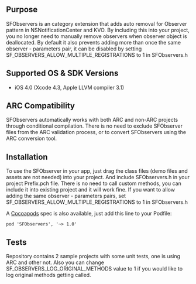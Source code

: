 Purpose
--------------
SFObservers is an category extension that adds auto removal for Observer pattern in NSNotificationCenter and KVO. By including this into your project, you no longer need to manually remove observers when observer object is deallocated. 
By default it also prevents adding more than once the same observer - parameters pair, it can be disabled by setting SF_OBSERVERS_ALLOW_MULTIPLE_REGISTRATIONS to 1 in SFObservers.h

Supported OS & SDK Versions
-----------------------------

* iOS 4.0 (Xcode 4.3, Apple LLVM compiler 3.1)

ARC Compatibility
------------------

SFObservers automatically works with both ARC and non-ARC projects through conditional compilation. There is no need to exclude SFObserver files from the ARC validation process, or to convert SFObservers using the ARC conversion tool.

Installation
--------------

To use the SFObserver in your app, just drag the class files (demo files and assets are not needed) into your project. And include SFObservers.h in your project Prefix.pch file.
There is no need to call custom methods, you can include it into existing project and it will work fine.
If you want to allow adding the same observer - parameters pairs, set SF_OBSERVERS_ALLOW_MULTIPLE_REGISTRATIONS to 1 in SFObservers.h

A [Cocoapods](cocoapods.org) spec is also available, just add this line to your Podfile:

    pod 'SFObservers', '~> 1.0'

Tests
--------------

Repository contains 2 sample projects with some unit tests, one is using ARC and other not. 
Also you can change SF_OBSERVERS_LOG_ORIGINAL_METHODS value to 1 if you would like to log original methods getting called.
